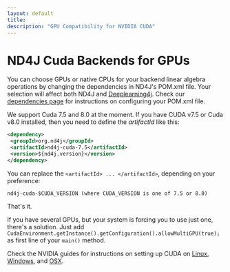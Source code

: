 ```yaml
---
layout: default
title:
description: "GPU Compatibility for NVIDIA CUDA"
---
```


# ND4J Cuda Backends for GPUs

You can choose GPUs or native CPUs for your backend linear algebra operations by changing the dependencies in ND4J's POM.xml file. Your selection will affect both ND4J and [Deeplearning4j](http://deeplearning4j.org). Check our [dependencies page](dependencies.html) for instructions on configuring your POM.xml file.

We support Cuda 7.5 and 8.0 at the moment. If you have CUDA v7.5 or Cuda v8.0 installed, then you need to define the _artifactId_ like this:
```xml
<dependency>
 <groupId>org.nd4j</groupId>
 <artifactId>nd4j-cuda-7.5</artifactId>
 <version>${nd4j.version}</version>
</dependency>
```
You can replace the `<artifactId> ... </artifactId>`, depending on your preference:
```
nd4j-cuda-$CUDA_VERSION (where CUDA_VERSION is one of 7.5 or 8.0)
```
That's it.

If you have several GPUs, but your system is forcing you to use just one, there's a solution. Just add `CudaEnvironment.getInstance().getConfiguration().allowMultiGPU(true);` as first line of your `main()` method.

Check the NVIDIA guides for instructions on setting up CUDA on  [Linux](http://docs.nvidia.com/cuda/cuda-getting-started-guide-for-linux/), [Windows](http://docs.nvidia.com/cuda/cuda-getting-started-guide-for-microsoft-windows/), and [OSX](http://docs.nvidia.com/cuda/cuda-getting-started-guide-for-mac-os-x/).
